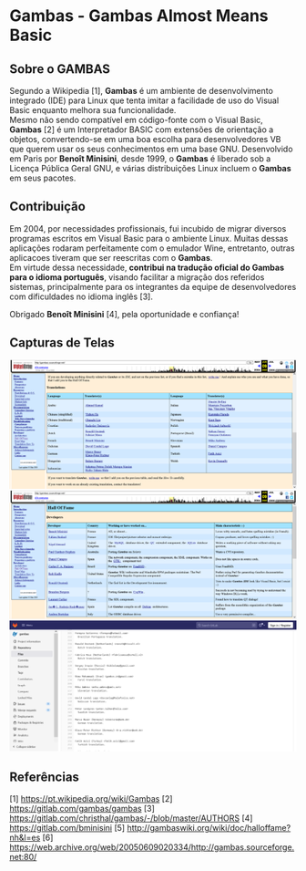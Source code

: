 # Gambas - Gambas Almost Means Basic

## Sobre o GAMBAS

Segundo a Wikipedia [1], **Gambas** é um ambiente de desenvolvimento integrado (IDE) para Linux que tenta imitar a facilidade de uso do Visual Basic enquanto melhora sua funcionalidade.   
Mesmo não sendo compatível em código-fonte com o Visual Basic, **Gambas** [2] é um Interpretador BASIC com extensões de orientação a objetos, convertendo-se em uma boa escolha para desenvolvedores VB que querem usar os seus conhecimentos em uma base GNU. 
Desenvolvido em Paris por **Benoît Minisini**, desde 1999, o **Gambas** é liberado sob a Licença Pública Geral GNU, e várias distribuições Linux incluem o **Gambas** em seus pacotes.

## Contribuição

Em 2004, por necessidades profissionais, fui incubido de migrar diversos programas escritos em Visual Basic para o ambiente Linux.
Muitas dessas aplicações rodaram perfeitamente com o emulador Wine, entretanto, outras aplicacoes tiveram que ser reescritas com o **Gambas**.  
Em virtude dessa necessidade, **contribui na tradução oficial do Gambas para o idioma português**, visando facilitar a migração dos referidos sistemas, principalmente para os integrantes da equipe de desenvolvedores com dificuldades no idioma inglês [3].

Obrigado **Benoît Minisini** [4], pela oportunidade e confiança!  

## Capturas de Telas

![Authors 2005](https://raw.githubusercontent.com/fermyno/open-source-contributions/main/translation/gambas/src/screenshot-01.png) <br>
![Authors 2005](https://raw.githubusercontent.com/fermyno/open-source-contributions/main/translation/gambas/src/screenshot-02.png) <br>
![Authors 2022](https://raw.githubusercontent.com/fermyno/open-source-contributions/main/translation/gambas/src/screenshot-03.png) <br>

## Referências

[1] https://pt.wikipedia.org/wiki/Gambas
[2] https://gitlab.com/gambas/gambas
[3] https://gitlab.com/christhal/gambas/-/blob/master/AUTHORS
[4] https://gitlab.com/bminisini
[5] http://gambaswiki.org/wiki/doc/halloffame?nh&l=es
[6] https://web.archive.org/web/20050609020334/http://gambas.sourceforge.net:80/
